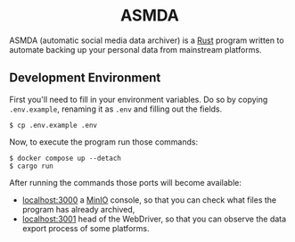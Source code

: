 <h1 align="center">ASMDA</h1>

ASMDA (automatic social media data archiver) is a [Rust](https://www.rust-lang.org) program written to automate backing up your personal data from mainstream platforms.

<!-- TODO: add more description and details here later -->

## Development Environment

First you'll need to fill in your environment variables. Do so by copying `.env.example`, renaming it as `.env` and filling out the fields.

```shell
$ cp .env.example .env
```

Now, to execute the program run those commands:

```shell
$ docker compose up --detach
$ cargo run
```

After running the commands those ports will become available:

- [localhost:3000](http://localhost:3000) a [MinIO](https://www.min.io) console, so that you can check what files the program has already archived,
- [localhost:3001](http://localhost:3001/?autoconnect=1&resize=scale&password=secret) head of the WebDriver, so that you can observe the data export process of some platforms.
